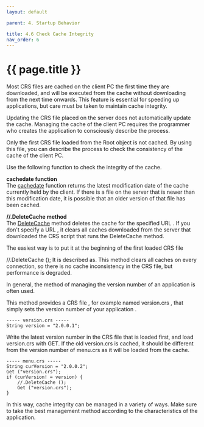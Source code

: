 ```yaml
---
layout: default

parent: 4. Startup Behavior

title: 4.6 Check Cache Integrity
nav_order: 6
---
```



# {{ page.title }}

Most CRS files are cached on the client PC the first time they are downloaded, and will be executed from the cache without downloading from the next time onwards. This feature is essential for speeding up applications, but care must be taken to maintain cache integrity.

 

Updating the CRS file placed on the server does not automatically update the cache. Managing the cache of the client PC requires the programmer who creates the application to consciously describe the process.

 

Only the first CRS file loaded from the Root object is not cached. By using this file, you can describe the process to check the consistency of the cache of the client PC.

 

Use the following function to check the integrity of the cache.

**cachedate function**<br>
The [cachedate]() function returns the latest modification date of the cache currently held by the client.
If there is a file on the server that is newer than this modification date, it is possible that an older version of that file has been cached.

**//.DeleteCache method**<br>
The [DeleteCache]() method deletes the cache for the specified URL . If you don't specify a URL , it clears all caches downloaded from the server that downloaded the CRS script that runs the DeleteCache method.


The easiest way is to put it at the beginning of the first loaded CRS file

//.DeleteCache ();
It is described as. This method clears all caches on every connection, so there is no cache inconsistency in the CRS file, but performance is degraded.


In general, the method of managing the version number of an application is often used.

This method provides a CRS file , for example named version.crs , that simply sets the version number of your application .

```
----- version.crs -----
String version = "2.0.0.1";
```

Write the latest version number in the CRS file that is loaded first, and load version.crs with GET. If the old version.crs is cached, it should be different from the version number of menu.crs as it will be loaded from the cache.

```
----- menu.crs -----
String curVersion = "2.0.0.2";
Get ("version.crs");
if (curVersion! = version) {
    //.DeleteCache ();
    Get ("version.crs");
}
```

In this way, cache integrity can be managed in a variety of ways. Make sure to take the best management method according to the characteristics of the application.

 












